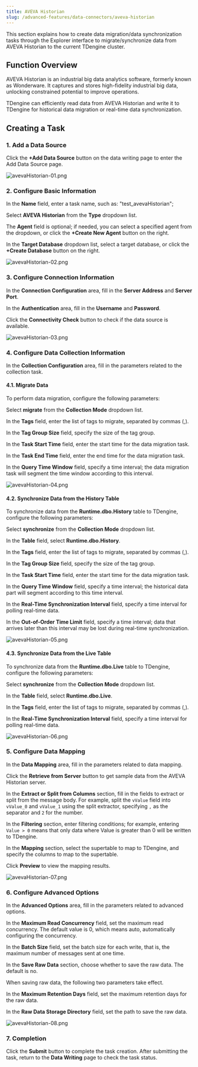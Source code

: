 ```yaml
---
title: AVEVA Historian
slug: /advanced-features/data-connectors/aveva-historian
---
```


This section explains how to create data migration/data synchronization tasks through the Explorer interface to migrate/synchronize data from AVEVA Historian to the current TDengine cluster.

## Function Overview

AVEVA Historian is an industrial big data analytics software, formerly known as Wonderware. It captures and stores high-fidelity industrial big data, unlocking constrained potential to improve operations.

TDengine can efficiently read data from AVEVA Historian and write it to TDengine for historical data migration or real-time data synchronization.

## Creating a Task

### 1. Add a Data Source

Click the **+Add Data Source** button on the data writing page to enter the Add Data Source page.

![avevaHistorian-01.png](../../assets/aveva-historian-01.png)

### 2. Configure Basic Information

In the **Name** field, enter a task name, such as: "test_avevaHistorian";

Select **AVEVA Historian** from the **Type** dropdown list.

The **Agent** field is optional; if needed, you can select a specified agent from the dropdown, or click the **+Create New Agent** button on the right.

In the **Target Database** dropdown list, select a target database, or click the **+Create Database** button on the right.

![avevaHistorian-02.png](../../assets/aveva-historian-02.png)

### 3. Configure Connection Information

In the **Connection Configuration** area, fill in the **Server Address** and **Server Port**.

In the **Authentication** area, fill in the **Username** and **Password**.

Click the **Connectivity Check** button to check if the data source is available.

![avevaHistorian-03.png](../../assets/aveva-historian-03.png)

### 4. Configure Data Collection Information

In the **Collection Configuration** area, fill in the parameters related to the collection task.

#### 4.1. Migrate Data

To perform data migration, configure the following parameters:

Select **migrate** from the **Collection Mode** dropdown list.

In the **Tags** field, enter the list of tags to migrate, separated by commas (,).

In the **Tag Group Size** field, specify the size of the tag group.

In the **Task Start Time** field, enter the start time for the data migration task.

In the **Task End Time** field, enter the end time for the data migration task.

In the **Query Time Window** field, specify a time interval; the data migration task will segment the time window according to this interval.

![avevaHistorian-04.png](../../assets/aveva-historian-04.png)

#### 4.2. Synchronize Data from the History Table

To synchronize data from the **Runtime.dbo.History** table to TDengine, configure the following parameters:

Select **synchronize** from the **Collection Mode** dropdown list.

In the **Table** field, select **Runtime.dbo.History**.

In the **Tags** field, enter the list of tags to migrate, separated by commas (,).

In the **Tag Group Size** field, specify the size of the tag group.

In the **Task Start Time** field, enter the start time for the data migration task.

In the **Query Time Window** field, specify a time interval; the historical data part will segment according to this time interval.

In the **Real-Time Synchronization Interval** field, specify a time interval for polling real-time data.

In the **Out-of-Order Time Limit** field, specify a time interval; data that arrives later than this interval may be lost during real-time synchronization.

![avevaHistorian-05.png](../../assets/aveva-historian-05.png)

#### 4.3. Synchronize Data from the Live Table

To synchronize data from the **Runtime.dbo.Live** table to TDengine, configure the following parameters:

Select **synchronize** from the **Collection Mode** dropdown list.

In the **Table** field, select **Runtime.dbo.Live**.

In the **Tags** field, enter the list of tags to migrate, separated by commas (,).

In the **Real-Time Synchronization Interval** field, specify a time interval for polling real-time data.

![avevaHistorian-06.png](../../assets/aveva-historian-06.png)

### 5. Configure Data Mapping

In the **Data Mapping** area, fill in the parameters related to data mapping.

Click the **Retrieve from Server** button to get sample data from the AVEVA Historian server.

In the **Extract or Split from Columns** section, fill in the fields to extract or split from the message body. For example, split the `vValue` field into `vValue_0` and `vValue_1` using the split extractor, specifying `,` as the separator and `2` for the number.

In the **Filtering** section, enter filtering conditions; for example, entering `Value > 0` means that only data where Value is greater than 0 will be written to TDengine.

In the **Mapping** section, select the supertable to map to TDengine, and specify the columns to map to the supertable.

Click **Preview** to view the mapping results.

![avevaHistorian-07.png](../../assets/aveva-historian-07.png)

### 6. Configure Advanced Options

In the **Advanced Options** area, fill in the parameters related to advanced options.

In the **Maximum Read Concurrency** field, set the maximum read concurrency. The default value is 0, which means auto, automatically configuring the concurrency.

In the **Batch Size** field, set the batch size for each write, that is, the maximum number of messages sent at one time.

In the **Save Raw Data** section, choose whether to save the raw data. The default is no.

When saving raw data, the following two parameters take effect.

In the **Maximum Retention Days** field, set the maximum retention days for the raw data.

In the **Raw Data Storage Directory** field, set the path to save the raw data.

![avevaHistorian-08.png](../../assets/aveva-historian-08.png)

### 7. Completion

Click the **Submit** button to complete the task creation. After submitting the task, return to the **Data Writing** page to check the task status.
